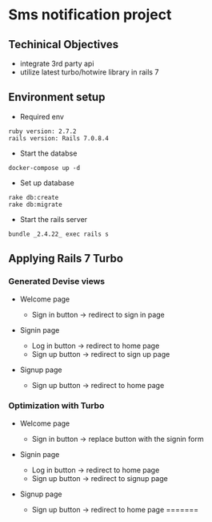 # Sms notification project
## Techinical Objectives
* integrate 3rd party api
* utilize latest turbo/hotwire library in rails 7

## Environment setup
* Required env
```
ruby version: 2.7.2
rails version: Rails 7.0.8.4
```

* Start the databse
```
docker-compose up -d
```

* Set up database
```
rake db:create
rake db:migrate
```

* Start the rails server
```
bundle _2.4.22_ exec rails s
```

## Applying Rails 7 Turbo
### Generated Devise views
* Welcome page
    * Sign in button -> redirect to sign in page

* Signin page
    * Log in button -> redirect to home page
    * Sign up button -> redirect to sign up page

* Signup page
    * Sign up button -> redirect to home page

### Optimization with Turbo
* Welcome page
    * Sign in button -> replace button with the signin form

* Signin page
    * Log in button -> redirect to home page
    * Sign up button -> redirect to signup page

* Signup page
    * Sign up button -> redirect to home page
=======
